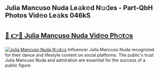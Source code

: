 ## Julia Mancuso Nuda Le𝚊k𝚎d N𝚞𝚍es - Part-QbH Photos Vid𝚎o Le𝚊ks 046kS

# <h2><a href="http://fbg0rmo.evod.top/?m=Julia+Mancuso+Nuda">🔗 👉🔴 Julia Mancuso Nuda Vid𝚎o Ph𝚘t𝚘s</a></h2>

[![Julia Mancuso Nuda N𝚞d𝚎s](https://i.imgur.com/8V9OHl7.gif)](http://fbg0rmo.evod.top/?m=Julia+Mancuso+Nuda)
Influencer Julia Mancuso Nuda recognized for their dance and lifestyle content on social platforms. The public's trust Julia Mancuso Nuda and admiration are essential for the success of a public figure. 
